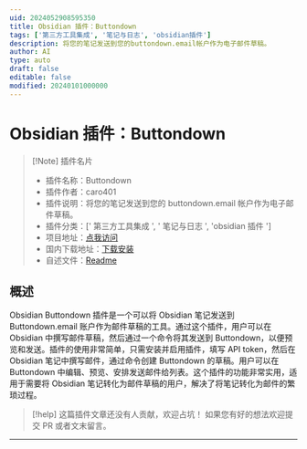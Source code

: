 ```yaml
---
uid: 2024052908595350
title: Obsidian 插件：Buttondown
tags: ['第三方工具集成', '笔记与日志', 'obsidian插件']
description: 将您的笔记发送到您的buttondown.email帐户作为电子邮件草稿。
author: AI
type: auto
draft: false
editable: false
modified: 20240101000000
---
```


# Obsidian 插件：Buttondown

> [!Note] 插件名片
> - 插件名称：Buttondown
> - 插件作者：caro401
> - 插件说明：将您的笔记发送到您的 buttondown.email 帐户作为电子邮件草稿。
> - 插件分类：[' 第三方工具集成 ', ' 笔记与日志 ', 'obsidian 插件 ']
> - 项目地址：[点我访问](https://github.com/caro401/obsidian-buttondown)
> - 国内下载地址：[下载安装](https://pkmer.cn/products/plugin/pluginMarket/?obsidian-buttondown-plugin)
> - 自述文件：[Readme](https://ghproxy.net/https://raw.githubusercontent.com/caro401/obsidian-buttondown/master/README.md)

## 概述

Obsidian Buttondown 插件是一个可以将 Obsidian 笔记发送到 Buttondown.email 账户作为邮件草稿的工具。通过这个插件，用户可以在 Obsidian 中撰写邮件草稿，然后通过一个命令将其发送到 Buttondown，以便预览和发送。插件的使用非常简单，只需安装并启用插件，填写 API token，然后在 Obsidian 笔记中撰写邮件，通过命令创建 Buttondown 的草稿。用户可以在 Buttondown 中编辑、预览、安排发送邮件给列表。这个插件的功能非常实用，适用于需要将 Obsidian 笔记转化为邮件草稿的用户，解决了将笔记转化为邮件的繁琐过程。

> [!help]
> 这篇插件文章还没有人贡献，欢迎占坑！
> 如果您有好的想法欢迎提交 PR 或者文末留言。

---



